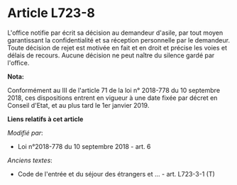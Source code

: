 # Article L723-8

L'office notifie par écrit sa décision au demandeur d'asile, par tout moyen garantissant la confidentialité et sa réception
personnelle par le demandeur. Toute décision de rejet est motivée en fait et en droit et précise les voies et délais de
recours. Aucune décision ne peut naître du silence gardé par l'office.

**Nota:**

Conformément au III de l'article 71 de la loi n° 2018-778 du 10 septembre 2018, ces dispositions entrent en vigueur à une
date fixée par décret en Conseil d'Etat, et au plus tard le 1er janvier 2019.

**Liens relatifs à cet article**

_Modifié par_:

  - Loi n°2018-778 du 10 septembre 2018 - art. 6

_Anciens textes_:

  - Code de l'entrée et du séjour des étrangers et ... - art. L723-3-1 (T)
